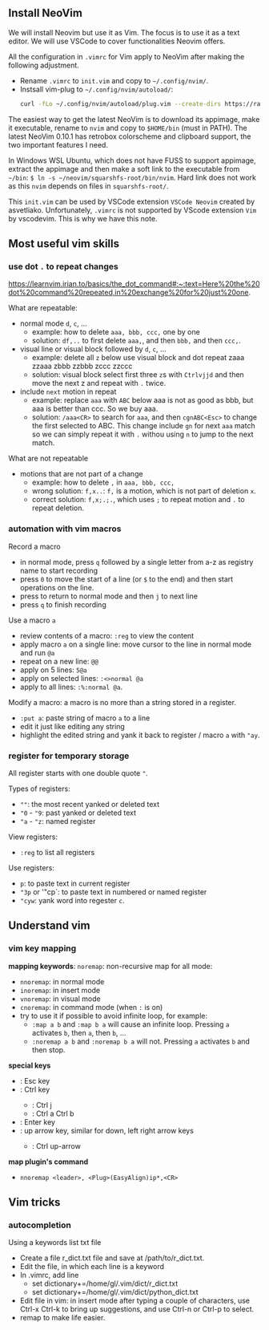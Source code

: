 ## Install NeoVim

We will install Neovim but use it as Vim. The focus is to use it as a text editor. We will use VSCode to cover functionalities Neovim offers.

All the configuration in `.vimrc` for Vim apply to NeoVim after making the following adjustment.

- Rename `.vimrc` to `init.vim` and copy to `~/.config/nvim/`.
- Instsall vim-plug to `~/.config/nvim/autoload/`:
    ```sh
    curl -fLo ~/.config/nvim/autoload/plug.vim --create-dirs https://raw.githubusercontent.com/junegunn/vim-plug/master/plug.vim
    ```
    
The easiest way to get the latest NeoVim is to download its appimage, make it executable, rename to `nvim` and copy to `$HOME/bin` (must in PATH). The latest NeoVim 0.10.1 has retrobox colorscheme and clipboard support, the two important features I need.

In Windows WSL Ubuntu, which does not have FUSS to support appimage, extract the appimage and then make a soft link to the executable from `~/bin`: `$ ln -s ~/neovim/squarshfs-root/bin/nvim`. Hard link does not work as this `nvim` depends on files in `squarshfs-root/`.

This `init.vim` can be used by VSCode extension `VSCode Neovim` created by asvetliako. Unfortunately, `.vimrc` is not supported by VScode extension `Vim` by vscodevim. This is why we have this note.


## Most useful vim skills

### use dot `.` to repeat changes
https://learnvim.irian.to/basics/the_dot_command#:~:text=Here%20the%20dot%20command%20repeated,in%20exchange%20for%20just%20one.

What are repeatable:
- normal mode `d`, `c`, ...
  - example: how to delete `aaa, bbb, ccc,` one by one
  - solution: `df,..` to first delete `aaa,`, and then `bbb,` and then `ccc,`.
- visual line or visual block followed by `d`, `c`, ...
  - example: delete all `z` below use visual block and dot repeat
    zaaa zzaaa
    zbbb zzbbb
    zccc zzccc
  - solution: visual block select first three `z`s with `Ctrlvjjd` and then move the next z and repeat with `.` twice.
- include `next` motion in repeat
  - example: replace `aaa` with `ABC` below
    aaa is not
    as good as bbb, but aaa is
    better than ccc. So we buy aaa.
  - solution: `/aaa<CR>` to search for `aaa`, and then `cgnABC<Esc>` to change the first selected to ABC. This change include `gn` for next `aaa` match so we can simply repeat it with `.` withou using `n` to jump to the next match.

What are not repeatable
- motions that are not part of a change
  - example: how to delete `,` in `aaa, bbb, ccc,`
  - wrong solution: `f,x..`: `f,` is a motion, which is not part of deletion `x`.
  - correct solution: `f,x;.;.`, which uses `;` to repeat motion and `.` to repeat deletion.

### automation with vim macros
Record a macro
- in normal mode, press `q` followed by a single letter from a-z as registry name to start recording
- press `0` to move the start of a line (or `$` to the end) and then start operations on the line. 
- press <ESC> to return to normal mode and then `j` to next line
- press `q` to finish recording

Use a macro `a`
- review contents of a macro: `:reg` to view the content
- apply macro `a` on a single line: move cursor to the line in normal mode and run `@a`
- repeat on a new line: `@@`
- apply on 5 lines: `5@a`
- apply on selected lines: `:<>normal @a`
- apply to all lines: `:%:normal @a`.

Modify a macro: a macro is no more than a string stored in a register.
- `:put a`: paste string of macro `a` to a line
- edit it just like editing any string
- highlight the edited string and yank it back to register / macro `a` with `"ay`.

### register for temporary storage
All register starts with one double quote `"`.

Types of registers:
- `""`: the most recent yanked or deleted text
- `"0` - `"9`: past yanked or deleted text
- `"a` - `"z`: named register

View registers:
- `:reg` to list all registers

Use registers:
- `p`: to paste text in current register
- `"3p` or '"cp`: to paste text in numbered or named register
- `"cyw`: yank word into regester `c`.

    
## Understand vim

### vim key mapping

**mapping keywords**: `noremap`: non-recursive map for all mode:

- `nnoremap`: in normal mode
- `inoremap`: in insert mode
- `vnoremap`: in visual mode
- `cnoremap`: in command mode (when `:` is on)
- try to use it if possible to avoid infinite loop, for example:
    - `:map a b` and `:map b a` will cause an infinite loop. Pressing `a` activates `b`, then `a`, then `b`, ...
    - `:noremap a b` and `:noremap b a` will not. Pressing `a` activates `b` and then stop.

**special keys**

- <Esc>: Esc key
- <C>: Ctrl key
    - <C-j>: Ctrl j
    - <C-a><C-b>: Ctrl a Ctrl b
- <CR>: Enter key
- <up>: up arrow key, similar for down, left right arrow keys
    - <C><up>: Ctrl up-arrow

**map plugin's command**

- `nnoremap <leader>, <Plug>(EasyAlign)ip*,<CR>`


## Vim tricks

### autocompletion

Using a keywords list txt file
- Create a file r_dict.txt file and save at /path/to/r_dict.txt.
- Edit the file, in which each line is a keyword
- In .vimrc, add line
  - set dictionary+=/home/gl/.vim/dict/r_dict.txt
  - set dictionary+=/home/gl/.vim/dict/python_dict.txt
- Edit file in vim: in insert mode after typing a couple of characters, use Ctrl-x Ctrl-k to bring up suggestions, and use Ctrl-n or Ctrl-p to select.
- remap to make life easier.
